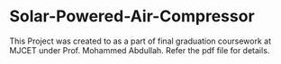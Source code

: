 # Solar-Powered-Air-Compressor
This Project was created to as a part of final graduation coursework at MJCET under Prof. Mohammed Abdullah.
Refer the pdf file for details. 
